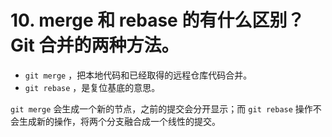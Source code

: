 # 10. merge 和 rebase 的有什么区别？Git 合并的两种方法。

- `git merge` ，把本地代码和已经取得的远程仓库代码合并。
- `git rebase` ，是复位基底的意思。

`git merge` 会生成一个新的节点，之前的提交会分开显示；而 `git rebase` 操作不会生成新的操作，将两个分支融合成一个线性的提交。

